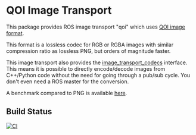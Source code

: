 <!--
SPDX-License-Identifier: BSD-3-Clause
SPDX-FileCopyrightText: Czech Technical University in Prague
-->

# QOI Image Transport

This package provides ROS image transport "qoi" which uses [QOI image format](https://qoiformat.org/).

This format is a lossless codec for RGB or RGBA images with similar compression ratio as lossless PNG, but orders of magnitude faster.

This image transport also provides the [image_transport_codecs](https://wiki.ros.org/image_transport_codecs) interface.
This means it is possible to directly encode/decode images from C++/Python code without the need for going through
a pub/sub cycle. You don't even need a ROS master for the conversion.

A benchmark compared to PNG is available [here](https://qoiformat.org/benchmark/).

## Build Status

[![CI](https://github.com/ctu-vras/qoi_image_transport/actions/workflows/ci.yaml/badge.svg)](https://github.com/ctu-vras/qoi_image_transport/actions/workflows/ci.yaml)